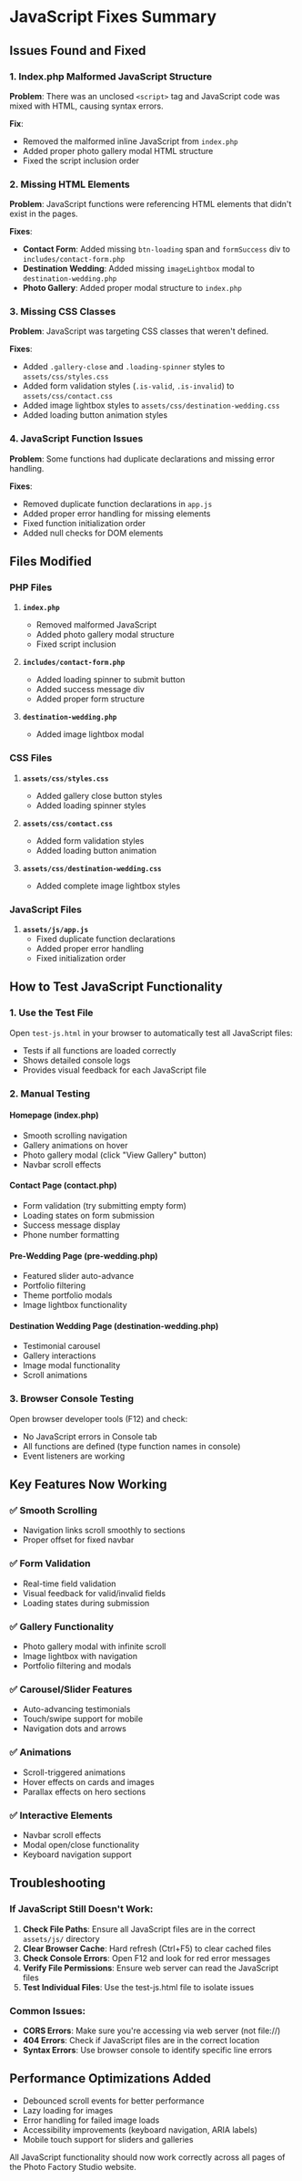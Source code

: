 # JavaScript Fixes Summary

## Issues Found and Fixed

### 1. **Index.php Malformed JavaScript Structure**
**Problem**: There was an unclosed `<script>` tag and JavaScript code was mixed with HTML, causing syntax errors.

**Fix**: 
- Removed the malformed inline JavaScript from `index.php`
- Added proper photo gallery modal HTML structure
- Fixed the script inclusion order

### 2. **Missing HTML Elements**
**Problem**: JavaScript functions were referencing HTML elements that didn't exist in the pages.

**Fixes**:
- **Contact Form**: Added missing `btn-loading` span and `formSuccess` div to `includes/contact-form.php`
- **Destination Wedding**: Added missing `imageLightbox` modal to `destination-wedding.php`
- **Photo Gallery**: Added proper modal structure to `index.php`

### 3. **Missing CSS Classes**
**Problem**: JavaScript was targeting CSS classes that weren't defined.

**Fixes**:
- Added `.gallery-close` and `.loading-spinner` styles to `assets/css/styles.css`
- Added form validation styles (`.is-valid`, `.is-invalid`) to `assets/css/contact.css`
- Added image lightbox styles to `assets/css/destination-wedding.css`
- Added loading button animation styles

### 4. **JavaScript Function Issues**
**Problem**: Some functions had duplicate declarations and missing error handling.

**Fixes**:
- Removed duplicate function declarations in `app.js`
- Added proper error handling for missing elements
- Fixed function initialization order
- Added null checks for DOM elements

## Files Modified

### PHP Files
1. **`index.php`**
   - Removed malformed JavaScript
   - Added photo gallery modal structure
   - Fixed script inclusion

2. **`includes/contact-form.php`**
   - Added loading spinner to submit button
   - Added success message div
   - Added proper form structure

3. **`destination-wedding.php`**
   - Added image lightbox modal

### CSS Files
1. **`assets/css/styles.css`**
   - Added gallery close button styles
   - Added loading spinner styles

2. **`assets/css/contact.css`**
   - Added form validation styles
   - Added loading button animation

3. **`assets/css/destination-wedding.css`**
   - Added complete image lightbox styles

### JavaScript Files
1. **`assets/js/app.js`**
   - Fixed duplicate function declarations
   - Added proper error handling
   - Fixed initialization order

## How to Test JavaScript Functionality

### 1. **Use the Test File**
Open `test-js.html` in your browser to automatically test all JavaScript files:
- Tests if all functions are loaded correctly
- Shows detailed console logs
- Provides visual feedback for each JavaScript file

### 2. **Manual Testing**

#### **Homepage (index.php)**
- Smooth scrolling navigation
- Gallery animations on hover
- Photo gallery modal (click "View Gallery" button)
- Navbar scroll effects

#### **Contact Page (contact.php)**
- Form validation (try submitting empty form)
- Loading states on form submission
- Success message display
- Phone number formatting

#### **Pre-Wedding Page (pre-wedding.php)**
- Featured slider auto-advance
- Portfolio filtering
- Theme portfolio modals
- Image lightbox functionality

#### **Destination Wedding Page (destination-wedding.php)**
- Testimonial carousel
- Gallery interactions
- Image modal functionality
- Scroll animations

### 3. **Browser Console Testing**
Open browser developer tools (F12) and check:
- No JavaScript errors in Console tab
- All functions are defined (type function names in console)
- Event listeners are working

## Key Features Now Working

### ✅ **Smooth Scrolling**
- Navigation links scroll smoothly to sections
- Proper offset for fixed navbar

### ✅ **Form Validation**
- Real-time field validation
- Visual feedback for valid/invalid fields
- Loading states during submission

### ✅ **Gallery Functionality**
- Photo gallery modal with infinite scroll
- Image lightbox with navigation
- Portfolio filtering and modals

### ✅ **Carousel/Slider Features**
- Auto-advancing testimonials
- Touch/swipe support for mobile
- Navigation dots and arrows

### ✅ **Animations**
- Scroll-triggered animations
- Hover effects on cards and images
- Parallax effects on hero sections

### ✅ **Interactive Elements**
- Navbar scroll effects
- Modal open/close functionality
- Keyboard navigation support

## Troubleshooting

### If JavaScript Still Doesn't Work:

1. **Check File Paths**: Ensure all JavaScript files are in the correct `assets/js/` directory
2. **Clear Browser Cache**: Hard refresh (Ctrl+F5) to clear cached files
3. **Check Console Errors**: Open F12 and look for red error messages
4. **Verify File Permissions**: Ensure web server can read the JavaScript files
5. **Test Individual Files**: Use the test-js.html file to isolate issues

### Common Issues:
- **CORS Errors**: Make sure you're accessing via web server (not file://)
- **404 Errors**: Check if JavaScript files are in the correct location
- **Syntax Errors**: Use browser console to identify specific line errors

## Performance Optimizations Added

- Debounced scroll events for better performance
- Lazy loading for images
- Error handling for failed image loads
- Accessibility improvements (keyboard navigation, ARIA labels)
- Mobile touch support for sliders and galleries

All JavaScript functionality should now work correctly across all pages of the Photo Factory Studio website. 